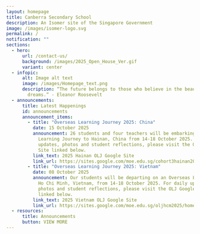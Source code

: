 ```yaml
---
layout: homepage
title: Canberra Secondary School
description: An Isomer site of the Singapore Government
image: /images/isomer-logo.svg
permalink: /
notification: ""
sections:
  - hero:
      url: /contact-us/
      background: /images/2025_Open_House_Ver.gif
      variant: center
  - infopic:
      alt: Image alt text
      image: /images/Homepage_text.png
      description: “The future belongs to those who believe in the beauty of their
        dreams.” - Eleanor Roosevelt
  - announcements:
      title: Latest Happenings
      id: announcements
      announcement_items:
        - title: "Overseas Learning Journey 2025: China"
          date: 15 October 2025
          announcement: 26 students and four teachers will be embarking on an Overseas
            Learning Journey to Hainan, China from 14-18 October 2025. For daily
            updates, photos and student reflections, please visit the OLJ Google
            Site linked below.
          link_text: 2025 Hainan OLJ Google Site
          link_url: https://sites.google.com/moe.edu.sg/cohort3hainan2025
        - title: "Overseas Learning Journey 2025: Vietnam"
          date: 08 October 2025
          announcement: Our students will be departing on an Overseas Learning Journey to
            Ho Chi Minh, Vietnam, from 14-18 October 2025. For daily updates,
            photos and student reflections, please visit the OLJ Google Site
            linked below.
          link_text: 2025 Vietnam OLJ Google Site
          link_url: https://sites.google.com/moe.edu.sg/oljhcm2025/home
  - resources:
      title: Announcements
      button: VIEW MORE
---
```

